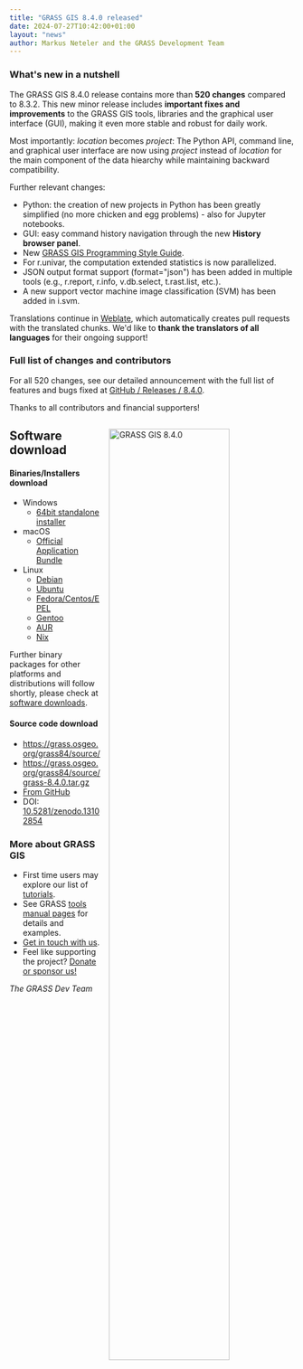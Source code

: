 ```yaml
---
title: "GRASS GIS 8.4.0 released"
date: 2024-07-27T10:42:00+01:00
layout: "news"
author: Markus Neteler and the GRASS Development Team
---
```


### What's new in a nutshell

The GRASS GIS 8.4.0 release contains more than **520 changes**
compared to 8.3.2. This new minor release includes
**important fixes and improvements** to the GRASS GIS tools, libraries and the
graphical user interface (GUI), making it even more stable and robust for daily work.

Most importantly: _location_ becomes _project_: The Python API, command line,
and graphical user interface are now using _project_ instead of _location_
for the main component of the data hiearchy while maintaining backward compatibility.

Further relevant changes:

- Python: the creation of new projects in Python has been greatly simplified (no more
  chicken and egg problems) - also for Jupyter notebooks.
- GUI: easy command history navigation through the new **History browser panel**.
- New [GRASS GIS Programming Style Guide](https://github.com/OSGeo/grass/blob/main/doc/development/style_guide.md).
- For r.univar, the computation extended statistics is now parallelized.
- JSON output format support (format="json") has been added in multiple tools
  (e.g., r.report, r.info, v.db.select, t.rast.list, etc.).
- A new support vector machine image classification (SVM) has been added in i.svm.

Translations continue in
[Weblate](https://weblate.osgeo.org/projects/grass-gis/), which
automatically creates pull requests with the translated chunks.
We'd like to **thank the translators of all languages** for their
ongoing support!

### Full list of changes and contributors

For all 520 changes, see our detailed announcement with the full list of
features and bugs fixed at
[GitHub / Releases / 8.4.0](https://github.com/OSGeo/grass/releases/tag/8.4.0).

Thanks to all contributors and financial supporters!

<a href="/images/news/grass840_gui_multiple_map_displays_and_history.png">
  <img src="/images/news/grass840_gui_multiple_map_displays_and_history.png"
   alt="GRASS GIS 8.4.0"
   title="GRASS GIS 8.4.0"
   width="65%" style="float:right;padding-left:15px;padding-top:15px">
</a>

## Software download

#### Binaries/Installers download

- Windows
  - [64bit standalone installer](https://grass.osgeo.org/grass84/binary/mswindows/native/WinGRASS-8.4.0-1-Setup.exe)
- macOS
  - [Official Application Bundle](https://cmbarton.github.io/grass-mac/download/)
- Linux
  - [Debian](https://tracker.debian.org/pkg/grass)
  - [Ubuntu](https://launchpad.net/~ubuntugis/+archive/ubuntu/ubuntugis-unstable/+packages?field.name_filter=grass)
  - [Fedora/Centos/EPEL](https://src.fedoraproject.org/rpms/grass)
  - [Gentoo](https://packages.gentoo.org/packages/sci-geosciences/grass)
  - [AUR](https://aur.archlinux.org/packages/grass)
  - [Nix](https://search.nixos.org/packages?channel=unstable&show=grass&size=1&type=packages&query=grass+gis)

Further binary packages for other platforms and distributions will follow shortly,
please check at [software downloads](/download/software/).

#### Source code download

- <https://grass.osgeo.org/grass84/source/>
- <https://grass.osgeo.org/grass84/source/grass-8.4.0.tar.gz>
- [From GitHub](https://github.com/OSGeo/grass/releases/tag/8.4.0)
- DOI: [10.5281/zenodo.13102854](https://doi.org/10.5281/zenodo.13102854)


### More about GRASS GIS

- First time users may explore our list of [tutorials](https://grass-tutorials.osgeo.org).
- See GRASS [tools manual pages](https://grass.osgeo.org/grass-stable/manuals/index.html) for details and examples.
- [Get in touch with us](https://grass.osgeo.org/support/community/).
- Feel like supporting the project? [Donate or sponsor us!](https://opencollective.com/osgeo/projects/grass/contribute)

_The GRASS Dev Team_
